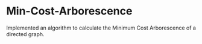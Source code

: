 # Min-Cost-Arborescence
Implemented an algorithm to calculate the Minimum Cost Arborescence of a directed graph.
